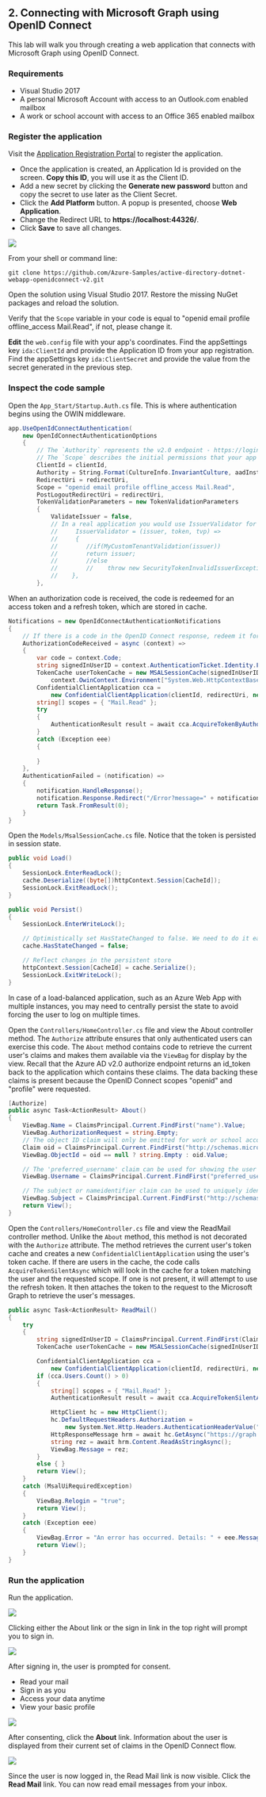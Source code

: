 ## 2. Connecting with Microsoft Graph using OpenID Connect

This lab will walk you through creating a web application that connects with Microsoft Graph using OpenID Connect.

### Requirements

- Visual Studio 2017
- A personal Microsoft Account with access to an Outlook.com enabled mailbox
- A work or school account with access to an Office 365 enabled mailbox

### Register the application

Visit the [Application Registration Portal](https://apps.dev.microsoft.com/) to register the application.

- Once the application is created, an Application Id is provided on the screen. **Copy this ID**, you will use it as the Client ID.
- Add a new secret by clicking the **Generate new password** button and copy the secret to use later as the Client Secret.
- Click the **Add Platform** button. A popup is presented, choose **Web Application**.
- Change the Redirect URL to **https://localhost:44326/**. 
- Click **Save** to save all changes.

![](../../Images/11.png)

From your shell or command line:

````shell
git clone https://github.com/Azure-Samples/active-directory-dotnet-webapp-openidconnect-v2.git
````

Open the solution using Visual Studio 2017. Restore the missing NuGet packages and reload the solution.

Verify that the `Scope` variable in your code is equal to "openid email profile offline_access Mail.Read", if not, please change it.

**Edit** the `web.config` file with your app's coordinates. Find the appSettings key `ida:ClientId` and provide the Application ID from your app registration. Find the appSettings key `ida:ClientSecret` and provide the value from the secret generated in the previous step.

### Inspect the code sample

Open the `App_Start/Startup.Auth.cs` file. This is where authentication begins using the OWIN middleware.

````csharp
app.UseOpenIdConnectAuthentication(
    new OpenIdConnectAuthenticationOptions
    {
        // The `Authority` represents the v2.0 endpoint - https://login.microsoftonline.com/common/v2.0
        // The `Scope` describes the initial permissions that your app will need.  See https://azure.microsoft.com/documentation/articles/active-directory-v2-scopes/                    
        ClientId = clientId,
        Authority = String.Format(CultureInfo.InvariantCulture, aadInstance, "common", "/v2.0"),
        RedirectUri = redirectUri,                    
        Scope = "openid email profile offline_access Mail.Read",
        PostLogoutRedirectUri = redirectUri,
        TokenValidationParameters = new TokenValidationParameters
        {
            ValidateIssuer = false,
            // In a real application you would use IssuerValidator for additional checks, like making sure the user's organization has signed up for your app.
            //     IssuerValidator = (issuer, token, tvp) =>
            //     {
            //        //if(MyCustomTenantValidation(issuer)) 
            //        return issuer;
            //        //else
            //        //    throw new SecurityTokenInvalidIssuerException("Invalid issuer");
            //    },
        },
````

When an authorization code is received, the code is redeemed for an access token and a refresh token, which are stored in cache.

````csharp
Notifications = new OpenIdConnectAuthenticationNotifications
{
    // If there is a code in the OpenID Connect response, redeem it for an access token and refresh token, and store those away.
    AuthorizationCodeReceived = async (context) =>
    {
        var code = context.Code;
        string signedInUserID = context.AuthenticationTicket.Identity.FindFirst(ClaimTypes.NameIdentifier).Value;
        TokenCache userTokenCache = new MSALSessionCache(signedInUserID, 
            context.OwinContext.Environment["System.Web.HttpContextBase"] as HttpContextBase).GetMsalCacheInstance();                            
        ConfidentialClientApplication cca =
            new ConfidentialClientApplication(clientId, redirectUri, new ClientCredential(appKey), userTokenCache,null);
        string[] scopes = { "Mail.Read" };
        try
        {
            AuthenticationResult result = await cca.AcquireTokenByAuthorizationCodeAsync(code, scopes);
        }
        catch (Exception eee)
        {
                                
        }
    },
    AuthenticationFailed = (notification) =>
    {
        notification.HandleResponse();
        notification.Response.Redirect("/Error?message=" + notification.Exception.Message);
        return Task.FromResult(0);
    }
}
````

Open the `Models/MsalSessionCache.cs` file. Notice that the token is persisted in session state.

````csharp
public void Load()
{
    SessionLock.EnterReadLock();
    cache.Deserialize((byte[])httpContext.Session[CacheId]);
    SessionLock.ExitReadLock();
}

public void Persist()
{
    SessionLock.EnterWriteLock();

    // Optimistically set HasStateChanged to false. We need to do it early to avoid losing changes made by a concurrent thread.
    cache.HasStateChanged = false;

    // Reflect changes in the persistent store
    httpContext.Session[CacheId] = cache.Serialize();
    SessionLock.ExitWriteLock();
}
````

In case of a load-balanced application, such as an Azure Web App with multiple instances, you may need to centrally persist the state to avoid forcing the user to log on multiple times.

Open the `Controllers/HomeController.cs` file and view the About controller method. The `Authorize` attribute ensures that only authenticated users can exercise this code. The `About` method contains code to retrieve the current user's claims and makes them available via the `ViewBag` for display by the view. Recall that the Azure AD v2.0 authorize endpoint returns an id_token back to the application which contains these claims. The data backing these claims is present because the OpenID Connect scopes "openid" and "profile" were requested.

````csharp
[Authorize]
public async Task<ActionResult> About()
{
    ViewBag.Name = ClaimsPrincipal.Current.FindFirst("name").Value;
    ViewBag.AuthorizationRequest = string.Empty;
    // The object ID claim will only be emitted for work or school accounts at this time.
    Claim oid = ClaimsPrincipal.Current.FindFirst("http://schemas.microsoft.com/identity/claims/objectidentifier");
    ViewBag.ObjectId = oid == null ? string.Empty : oid.Value;

    // The 'preferred_username' claim can be used for showing the user's primary way of identifying themselves
    ViewBag.Username = ClaimsPrincipal.Current.FindFirst("preferred_username").Value;

    // The subject or nameidentifier claim can be used to uniquely identify the user
    ViewBag.Subject = ClaimsPrincipal.Current.FindFirst("http://schemas.xmlsoap.org/ws/2005/05/identity/claims/nameidentifier").Value;
    return View();
}
````

Open the `Controllers/HomeController.cs` file and view the ReadMail controller method. Unlike the `About` method, this method is not decorated with the `Authorize` attribute. The method retrieves the current user's token cache and creates a new `ConfidentialClientApplication` using the user's token cache. If there are users in the cache, the code calls `AcquireTokenSilentAsync` which will look in the cache for a token matching the user and the requested scope. If one is not present, it will attempt to use the refresh token. It then attaches the token to the request to the Microsoft Graph to retrieve the user's messages.

````csharp
public async Task<ActionResult> ReadMail()
{            
    try
    {
        string signedInUserID = ClaimsPrincipal.Current.FindFirst(ClaimTypes.NameIdentifier).Value;
        TokenCache userTokenCache = new MSALSessionCache(signedInUserID, this.HttpContext).GetMsalCacheInstance();

        ConfidentialClientApplication cca = 
            new ConfidentialClientApplication(clientId, redirectUri, new ClientCredential(appKey), userTokenCache, null);
        if (cca.Users.Count() > 0)
        {
            string[] scopes = { "Mail.Read" };
            AuthenticationResult result = await cca.AcquireTokenSilentAsync(scopes, cca.Users.First());

            HttpClient hc = new HttpClient();
            hc.DefaultRequestHeaders.Authorization =
                new System.Net.Http.Headers.AuthenticationHeaderValue("bearer", result.AccessToken);
            HttpResponseMessage hrm = await hc.GetAsync("https://graph.microsoft.com/v1.0/me/messages");
            string rez = await hrm.Content.ReadAsStringAsync();
            ViewBag.Message = rez;
        }
        else { }
        return View();
    }
    catch (MsalUiRequiredException)
    {
        ViewBag.Relogin = "true";
        return View();
    }
    catch (Exception eee)
    {
        ViewBag.Error = "An error has occurred. Details: " + eee.Message;
        return View();
    }
}
````

### Run the application

Run the application.

![](../../Images/13.png)

Clicking either the About link or the sign in link in the top right will prompt you to sign in.

![](../../Images/14.png)

After signing in, the user is prompted for consent.

- Read your mail
- Sign in as you
- Access your data anytime
- View your basic profile

![](../../Images/15.png)

After consenting, click the **About** link. Information about the user is displayed from their current set of claims in the OpenID Connect flow.

![](../../mages/16.png)

Since the user is now logged in, the Read Mail link is now visible. Click the **Read Mail** link. You can now read email messages from your inbox.

